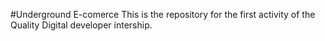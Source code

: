 #Underground E-comerce
This is the repository for the first activity of the Quality Digital developer intership.
